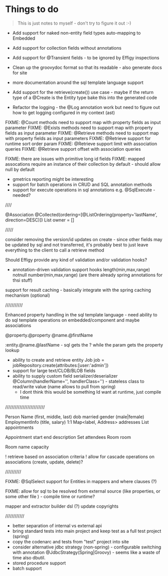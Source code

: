 
# Things to do

> This is just notes to myself - don't try to figure it out :-)

* Add support for naked non-entity field types auto-mapping to Embedded
* Add support for collection fields without annotations
* Add support for @Transient fields - to be ignored by Effigy inspections
* Clean up the groovydoc format so that its readable - also generate docs for site
* more documentation around the sql template language support
* Add support for the retrieve(create()) use case - maybe if the return type of a @Create is the Entity type bake this into the generated code

* Refactor the logging - the @Log annotation work but need to figure out how to get logging configured in my context (ast)

FIXME: @Count methods need to support map with property fields as input parameter
FIXME: @Exists methods need to support map with property fields as input parameter
FIXME: @Retrieve methods need to support map with property fields as input parameters
FIXME: @Retrieve support for runtime sort order param
FIXME: @Retrieve support limit with association queries
FIXME: @Retrieve support offset with association queries

FIXME: there are issues with primitive long id fields
FIXME: mapped assocations require an instance of their collection by default - should allow null by default

* gmetrics reporting might be interesting
* support for batch operations in CRUD and SQL annotation methods
* support for execute operations in sql annotations e.g. @SqlExecute - needed?

////

@Association
@Collected(ordering=[@ListOrdering(property='lastName', direction=DESC)])
List<Person> owner = []

/////

consider removing the version/id updates on create - since other fields may be updated by sql and not transferred, it's probably best to just leave
everything to the client to call a retrieve method

Should Effigy provide any kind of validation and/or validation hooks?
- annotation-driven validation support hooks
    length(min,max,range)
    notnull
    number(min,max,range)
    (are there already spring annotations for thsi stuff)

support for result caching - basically integrate with the spring caching mechanism (optional)

///////////

Enhanced property handling in the sql template language - need ability to do sql template operations on embedded/component and maybe associations

@property.@property
@name.@firstName

:entity.@name.@lastName - sql gets the ? while the param gets the property lookup



* ability to create and retrieve entity
    Job job = jobRepository.create(attributes:[user:'admin'])
* support for large text/CLOB/BLOB fields
* ability to supply custom field serializer/deserializer @Column(handlerName='', handlerClass='') - stateless class to read/write value (name allows to pull from spring)
    - I dont think this would be something Id want at runtime, just compile time

/////////////////////////

Person
    Name (first, middle, last)
    dob
    married
    gender (male|female)
    EmploymentInfo (title, salary) 1:1
    Map<label, Address> addresses
    List<Appointment> appointments

Appointment
    start
    end
    description
    Set<Person> attendees
    Room room

Room
    name
    capacity

! retrieve based on association criteria
! allow for cascade operations on associations (create, update, delete)?

//////////

FIXME: @SqlSelect support for Entities in mappers and where clauses (?)

FIXME: allow for sql to be resolved from external source (like properties, or some other file ) - compile time or runtime?


mapper and extractor builder dsl (?)
update copyrights

////////////

* better separation of internal vs external api
* bring standard tests into main project and keep test as a full test project (spring)
* copy the codenarc and tests from "test" project into site
* consider alternative jdbc strategy (non-spring) - configurable switching with annotation @JdbcStrategy(Spring|Groovy) - seems like a waste of time also dbutil.
* stored procedure support
* batch support
